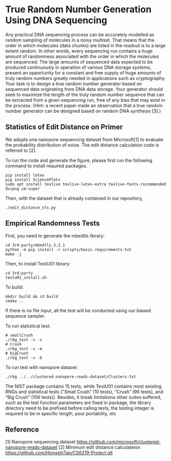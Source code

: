 # True Random Number Generation Using DNA Sequencing

Any practical DNA sequencing process can be accurately modelled as random sampling of molecules in a noisy multiset. That means that the order in which molecules (data chunks) are listed in the readout is to a large extent random. In other words, every sequencing run contains a huge amount of randomness associated with the order in which the molecules are sequenced. The large amounts of sequenced data expected to be produced continuously in operation of various DNA storage systems, present an opportunity for a constant and free supply of huge amounts of truly random numbers greatly needed in applications such as cryptography. Your task is to design a true random number generator based on sequenced data originating from DNA data storage. Your generator should seek to maximize the length of the truly random number sequence that can be extracted from a given sequencing run, free of any bias that may exist in the process. (Hint: a recent paper made an observation that a true random number generator can be designed based on random DNA synthesis [3].)


## Statistics of Edit Distance on Primer

We adopts one nanopore sequencing dataset from Microsoft[1] to evaluate the probability distribution of noise. The edit distance calculation code is referred to [2].

To run the code and generate the figure, please first run the following command to install required packages.
```
pip install latex
pip install SciencePlots
sudo apt install texlive texlive-latex-extra texlive-fonts-recommended dvipng cm-super
```
Then, with the dataset that is already contained in our repository,

```
./edit_distance_sts.py
``` 



## Empirical Randomness Tests

First, you need to generate the mbedtls library:
```
cd 3rd-party/mbedtls-3.2.1
python -m pip install -r scripts/basic.requirements.txt
make -j 
```

Then, to install TestU01 library: 
```
cd 3rd-party
testu01_install.sh
```

To build:

```
mkdir build && cd build
cmake ..

```


If there is no file input, all the test will be conducted using our biased sequence sampler.

To run statistical test:


```
# smallCrush
./rbg_test -v -s
# Crush
./rbg_test -v -m
# bigCrush
./rbg_test -v -b
```



To run test with nanopore dataset:

```
./rbg ../../clustered-nanopore-reads-dataset/Clusters.txt
```





The NIST package contains 15 tests, while TestU01 contains most existing RNGs and statistical tests ("Small Crush” (10 tests), “Crush” (96 tests), and “Big Crush” (106 tests)). Besides, it break limitations other suites suffered, such as the test function parameters are fixed in package, the library directory need to be prefixed before calling tests, the testing integer is required to be in specific length, poor portability, etc


## Reference
[1] Nanopore sequencing dataset https://github.com/microsoft/clustered-nanopore-reads-dataset
[2] Minimum edit distance calculateion https://github.com/HongshiTan/CS6219-Project.git